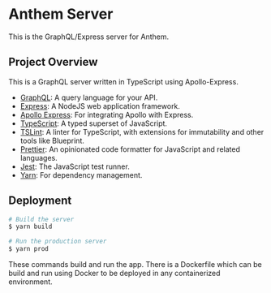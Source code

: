 # Anthem Server

This is the GraphQL/Express server for Anthem.

## Project Overview

This is a GraphQL server written in TypeScript using Apollo-Express.

- [GraphQL](https://graphql.org/): A query language for your API.
- [Express](https://expressjs.com/): A NodeJS web application framework.
- [Apollo Express](https://www.apollographql.com/docs/apollo-server/v1/servers/express/): For integrating Apollo with Express.
- [TypeScript](https://www.typescriptlang.org/): A typed superset of JavaScript.
- [TSLint](https://palantir.github.io/tslint/): A linter for TypeScript, with extensions for immutability and other tools like Blueprint.
- [Prettier](https://prettier.io/): An opinionated code formatter for JavaScript and related languages.
- [Jest](https://jestjs.io/): The JavaScript test runner.
- [Yarn](https://yarnpkg.com/en/): For dependency management.

## Deployment

```sh
# Build the server
$ yarn build

# Run the production server
$ yarn prod
```

These commands build and run the app. There is a Dockerfile which can be build and run using Docker to be deployed in any containerized environment.
